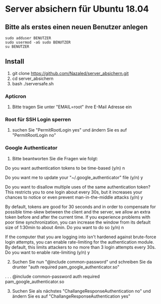 # Server absichern für Ubuntu 18.04

## Bitte als erstes einen neuen Benutzer anlegen

    sudo adduser BENUTZER
    sudo usermod -aG sudo BENUTZER
    su BENUTZER

## Install
1. git clone https://github.com/Nazaled/server_absichern.git
2. cd server_absichern
4. bash ./serversafe.sh

### Apticron
1. Bitte tragen Sie unter "EMAIL=root" ihre E-Mail Adresse ein

### Root für SSH Login sperren
1. suchen Sie "PermitRootLogin yes" und ändern Sie es auf "PermitRootLogin no"

### Google Authenticator
1. Bitte beantworten Sie die Fragen wie folgt:

Do you want authentication tokens to be time-based (y/n) n

Do you want me to update your "~/.google_authenticator" file (y/n) y

Do you want to disallow multiple uses of the same authentication
token? This restricts you to one login about every 30s, but it increases
your chances to notice or even prevent man-in-the-middle attacks (y/n) y

By default, tokens are good for 30 seconds and in order to compensate for
possible time-skew between the client and the server, we allow an extra
token before and after the current time. If you experience problems with poor
time synchronization, you can increase the window from its default
size of 1:30min to about 4min. Do you want to do so (y/n) n

If the computer that you are logging into isn't hardened against brute-force
login attempts, you can enable rate-limiting for the authentication module.
By default, this limits attackers to no more than 3 login attempts every 30s.
Do you want to enable rate-limiting (y/n) y

2. Suchen Sie nun "@include common-password" und schreiben Sie da drunter "auth required pam_google_authenticator.so"

. . .
@include common-password
auth required pam_google_authenticator.so

3. Suchen Sie als nächstes "ChallangeResponseAuthentication no" und ändern Sie es auf "ChallangeResponseAuthentication yes"



